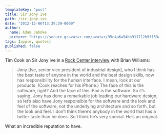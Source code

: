 ```yaml
---
templateKey: "post"
title: Sir Jony Ive
path: /sir-jony-ive
date: "2012-12-06T13:39:39-0600"
author:
  name: Adam Jahnke
  picture: "https://secure.gravatar.com/avatar/95c4a6a54bb911712b9f153afff92f69?size=200"
tags: [apple, quotes]
published: false
---
```


Tim Cook on Sir Jony Ive in a [Rock Center interview][link] with Brian Williams:

> Jony \[Ive, senior vice president of industrial design\], who I think has the best taste of anyone in the world and the best design skills, now has responsibility for the human interface. I mean, look at our products. (Cook reaches for his iPhone.) The face of this is the software, right? And the face of this iPad is the software. So it’s saying, Jony has done a remarkable job leading our hardware design, so let’s also have Jony responsible for the software and the look and feel of the software, not the underlying architecture and so forth, but the look and feel. I don’t think there’s anybody in the world that has a better taste than he does. So I think he’s very special. He’s an original.

What an incredible reputation to have.

[link]: http://rockcenter.nbcnews.com/_news/2012/12/06/15708290-apple-ceo-tim-cook-announces-plans-to-manufacture-mac-computers-in-usa "Read the interview on rockcenter.nbcnews.com"
